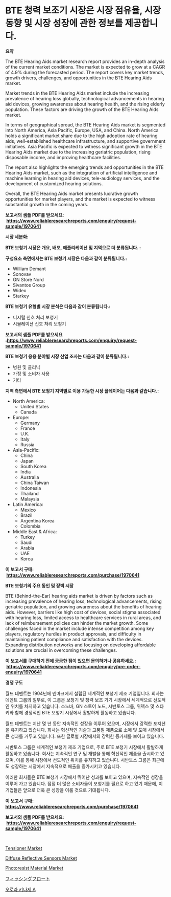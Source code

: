 <p><h1>BTE 청력 보조기 시장은 시장 점유율, 시장 동향 및 시장 성장에 관한 정보를 제공합니다.</h1></p><p><strong>요약</strong></p>
<p><p>The BTE Hearing Aids market research report provides an in-depth analysis of the current market conditions. The market is expected to grow at a CAGR of 4.9% during the forecasted period. The report covers key market trends, growth drivers, challenges, and opportunities in the BTE Hearing Aids market.</p><p>Market trends in the BTE Hearing Aids market include the increasing prevalence of hearing loss globally, technological advancements in hearing aid devices, growing awareness about hearing health, and the rising elderly population. These factors are driving the growth of the BTE Hearing Aids market.</p><p>In terms of geographical spread, the BTE Hearing Aids market is segmented into North America, Asia Pacific, Europe, USA, and China. North America holds a significant market share due to the high adoption rate of hearing aids, well-established healthcare infrastructure, and supportive government initiatives. Asia Pacific is expected to witness significant growth in the BTE Hearing Aids market due to the increasing geriatric population, rising disposable income, and improving healthcare facilities.</p><p>The report also highlights the emerging trends and opportunities in the BTE Hearing Aids market, such as the integration of artificial intelligence and machine learning in hearing aid devices, tele-audiology services, and the development of customized hearing solutions.</p><p>Overall, the BTE Hearing Aids market presents lucrative growth opportunities for market players, and the market is expected to witness substantial growth in the coming years.</p></p>
<p><strong>보고서의 샘플 PDF를 받으세요: &nbsp;<a href="https://www.reliableresearchreports.com/enquiry/request-sample/1970641">https://www.reliableresearchreports.com/enquiry/request-sample/1970641</a></strong></p>
<p><strong>시장 세분화:</strong></p>
<p><strong> BTE 보청기 시장은 개요, 배포, 애플리케이션 및 지역으로 더 분류됩니다. :</strong></p>
<p><strong>구성요소 측면에서는 BTE 보청기 시장은 다음과 같이 분류됩니다.:</strong></p>
<p><ul><li>William Demant</li><li>Sonovav</li><li>GN Store Nord</li><li>Sivantos Group</li><li>Widex</li><li>Starkey</li></ul></p>
<p><strong> BTE 보청기 유형별 시장 분석은 다음과 같이 분류됩니다.:</strong></p>
<p><ul><li>디지털 신호 처리 보청기</li><li>시뮬레이션 신호 처리 보청기</li></ul></p>
<p><strong>보고서의 샘플 PDF를 받으세요 :<a href="https://www.reliableresearchreports.com/enquiry/request-sample/1970641">https://www.reliableresearchreports.com/enquiry/request-sample/1970641</a></strong></p>
<p><strong> BTE 보청기 응용 분야별 시장 산업 조사는 다음과 같이 분류됩니다.:</strong></p>
<p><ul><li>병원 및 클리닉</li><li>가정 및 소비자 사용</li><li>기타</li></ul></p>
<p><strong>지역 측면에서 BTE 보청기 지역별로 이용 가능한 시장 플레이어는 다음과 같습니다.:</strong></p>
<p><ul>
    <li>
        North America:
        <ul>
            <li>United States</li>
            <li>Canada</li>
        </ul>
    </li>
    <li>
        Europe:
        <ul>
            <li>Germany</li>
            <li>France</li>
            <li>U.K.</li>
            <li>Italy</li>
            <li>Russia</li>
        </ul>
    </li>
    <li>
        Asia-Pacific:
        <ul>
            <li>China</li>
            <li>Japan</li>
            <li>South Korea</li>
            <li>India</li>
            <li>Australia</li>
            <li>China Taiwan</li>
            <li>Indonesia</li>
            <li>Thailand</li>
            <li>Malaysia</li>
        </ul>
    </li>
    <li>
        Latin America:
        <ul>
            <li>Mexico</li>
            <li>Brazil</li>
            <li>Argentina Korea</li>
            <li>Colombia</li>
        </ul>
    </li>
    <li>
        Middle East & Africa:
        <ul>
            <li>Turkey</li>
            <li>Saudi</li>
            <li>Arabia</li>
            <li>UAE</li>
            <li>Korea</li>
        </ul>
    </li>
    </ul></p>
<p><strong>이 보고서 구매: &nbsp;<a href="https://www.reliableresearchreports.com/purchase/1970641">https://www.reliableresearchreports.com/purchase/1970641</a></strong></p>
<p><strong>BTE 보청기의 주요 동인 및 장벽 시장</strong></p>
<p><p>BTE (Behind-the-Ear) hearing aids market is driven by factors such as increasing prevalence of hearing loss, technological advancements, rising geriatric population, and growing awareness about the benefits of hearing aids. However, barriers like high cost of devices, social stigma associated with hearing loss, limited access to healthcare services in rural areas, and lack of reimbursement policies can hinder the market growth. Some challenges faced in the market include intense competition among key players, regulatory hurdles in product approvals, and difficulty in maintaining patient compliance and satisfaction with the devices. Expanding distribution networks and focusing on developing affordable solutions are crucial in overcoming these challenges.</p></p>
<p><strong>이 보고서를 구매하기 전에 궁금한 점이 있으면 문의하거나 공유하세요.: &nbsp;<a href="https://www.reliableresearchreports.com/enquiry/pre-order-enquiry/1970641">https://www.reliableresearchreports.com/enquiry/pre-order-enquiry/1970641</a></strong></p>
<p><strong>경쟁 구도</strong></p>
<p><p>월드 데멘트는 1904년에 덴마크에서 설립된 세계적인 보청기 제조 기업입니다. 회사는 데멘트 그룹의 일부로, 이 그룹은 보청기 및 청력 보조 기기 시장에서 세계적으로 선도적인 위치를 차지하고 있습니다. 소노바, GN 스토어 노드, 시반토스 그룹, 위덱스 및 스타키와 함께 경쟁적인 BTE 보청기 시장에서 활발하게 활동하고 있습니다.</p><p>월드 데멘트는 지난 몇 년 동안 지속적인 성장을 이루어 왔으며, 시장에서 강력한 포지션을 유지하고 있습니다. 회사는 혁신적인 기술과 고품질 제품으로 소매 및 도매 시장에서 큰 성과를 거두고 있습니다. 또한 글로벌 시장에서의 강력한 증가세를 보이고 있습니다.</p><p>시반토스 그룹은 세계적인 보청기 제조 기업으로, 주로 BTE 보청기 시장에서 활발하게 활동하고 있습니다. 회사는 지속적인 연구 및 개발을 통해 혁신적인 제품을 출시하고 있으며, 이를 통해 시장에서 선도적인 위치를 유지하고 있습니다. 시반토스 그룹은 최근에도 성장하는 시장에서 지속적으로 매출을 증가시키고 있습니다.</p><p>이러한 회사들은 BTE 보청기 시장에서 뛰어난 성과를 보이고 있으며, 지속적인 성장을 이루어 가고 있습니다. 점점 더 많은 소비자들이 보청기를 필요로 하고 있기 때문에, 이 기업들은 앞으로 더욱 큰 성장을 이룰 것으로 기대됩니다.</p></p>
<p><strong>이 보고서 구매: &nbsp; <a href="https://www.reliableresearchreports.com/purchase/1970641">https://www.reliableresearchreports.com/purchase/1970641</a></strong></p>
<p><strong>보고서의 샘플 PDF를 받으세요: &nbsp;<a href="https://www.reliableresearchreports.com/enquiry/request-sample/1970641">https://www.reliableresearchreports.com/enquiry/request-sample/1970641</a></strong><strong></strong></p>
<p>&nbsp;</p>
<p><p><a href="https://issuu.com/reportprime-2/docs/tensioner-market-size-2030.pptx">Tensioner Market</a></p><p><a href="https://github.com/juancolorado15/Market-Research-Report-List-2/blob/main/diffuse-reflective-sensors-market.md">Diffuse Reflective Sensors Market</a></p><p><a href="https://github.com/mahnoor2003/Market-Research-Report-List-3/blob/main/photoresist-material-market.md">Photoresist Material Market</a></p><p><a href="https://github.com/mcbeesbxa270/Market-Research-Report-List-1/blob/main/465381412045.md">フィッシングフロート</a></p><p><a href="https://github.com/vskv4779xr1/Market-Research-Report-List-1/blob/main/804199911276.md">오로라 키나제 A</a></p></p>